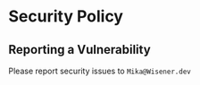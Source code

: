 # Security Policy

## Reporting a Vulnerability

Please report security issues to `Mika@Wisener.dev`
